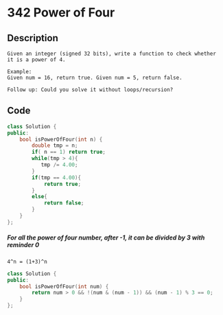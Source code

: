 # 342 Power of Four
## Description
```
Given an integer (signed 32 bits), write a function to check whether it is a power of 4.

Example:
Given num = 16, return true. Given num = 5, return false.

Follow up: Could you solve it without loops/recursion?
```

## Code
```c++
class Solution {
public:
    bool isPowerOfFour(int n) {
        double tmp = n;
        if( n == 1) return true;
        while(tmp > 4){
           tmp /= 4.00;
        }
        if(tmp == 4.00){
            return true;
        }
        else{
            return false;
        }
    }
};
```
##### For all the power of four number, after -1, it can be divided by 3 with reminder 0
```
4^n = (1+3)^n 
```

```c++
class Solution {
public:
    bool isPowerOfFour(int num) {
        return num > 0 && !(num & (num - 1)) && (num - 1) % 3 == 0;
    }
};
```
